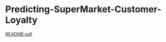 # Predicting-SuperMarket-Customer-Loyalty
[README.pdf](https://github.com/jigs1707/Predicting-SuperMarket-Customer-Loyalty/files/7104655/README.pdf)

